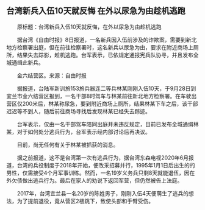 ## 台湾新兵入伍10天就反悔 在外以尿急为由趁机逃跑
　　原标题：台湾新兵入伍10天就反悔，在外以尿急为由趁机逃跑

　　据台湾《自由时报》8日报道，一名新兵因入伍前涉及的诈欺案，需要到新北地方检察署出庭，但在前往检察署时，这名新兵以尿急为由，要求在附近商场上厕所，结果失去踪影，趁机逃跑。台军表示，已依规定通报宪兵队协寻，并且发布全城通缉此新兵。

　　金六结营区。来源：自由时报

　　据报道，台陆军新训旅153旅兵器连二等兵林某刚刚入伍10天，于9月28日到宜兰市金六结营区报到，一名干部8时驾车与林某前往新北地方检察署。在车驶出营区仅200米后，林某称尿急，要到附近商场上厕所，结果林某下车之后，该干部迟迟等不到人，随后前往商场寻找后发现林某已经失去踪迹。

　　台军表示，仅由一名干部驾车陪同出庭并未违反规定，目前已发布全城通缉林某，对于如何处分逃兵行为，台军表示经内部讨论后再决议。

　　目前，尚无任何有关于林某被抓获的消息。

　　据之前报道，这不是台湾第一次有逃兵行为，据台湾东森电视2020年6月报道，台湾的兵役制度于2018年开始，便改采招募并行，1995年1月1日后出生的的男性，仅需接受4个月军事训练。然而，一名19岁义务兵只剩8天就能退伍，因在外欠债做出逃兵行为。最后在家人的劝说下返回军营，但仍然被告上法庭。

　　2017年，台湾宜兰县一名20岁的陈姓男子，刚刚入伍4天便萌生了逃兵的想法，为了提前退役，竟从营区2楼跳下，致使头部和手臂受伤。

